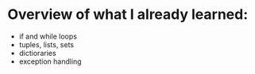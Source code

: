 # Overview of what I already learned:

- if and while loops
- tuples, lists, sets
- dictioraries
- exception handling
